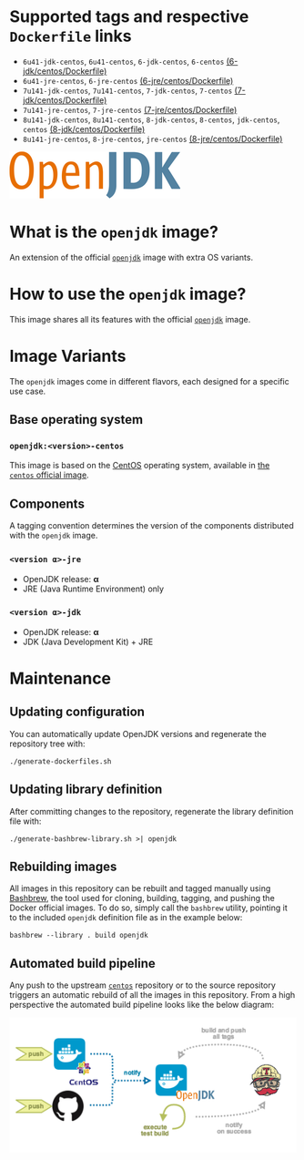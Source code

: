 # Supported tags and respective `Dockerfile` links

* `6u41-jdk-centos`, `6u41-centos`, `6-jdk-centos`, `6-centos` [(6-jdk/centos/Dockerfile)](https://github.com/antoineco/openjdk/blob/0b088859625ab1775c6c8942650de32114f29a14/6-jdk/centos/Dockerfile)
* `6u41-jre-centos`, `6-jre-centos` [(6-jre/centos/Dockerfile)](https://github.com/antoineco/openjdk/blob/0b088859625ab1775c6c8942650de32114f29a14/6-jre/centos/Dockerfile)
* `7u141-jdk-centos`, `7u141-centos`, `7-jdk-centos`, `7-centos` [(7-jdk/centos/Dockerfile)](https://github.com/antoineco/openjdk/blob/81740b28025cac8808db3243f5f73033d066ba69/7-jdk/centos/Dockerfile)
* `7u141-jre-centos`, `7-jre-centos` [(7-jre/centos/Dockerfile)](https://github.com/antoineco/openjdk/blob/81740b28025cac8808db3243f5f73033d066ba69/7-jre/centos/Dockerfile)
* `8u141-jdk-centos`, `8u141-centos`, `8-jdk-centos`, `8-centos`, `jdk-centos`, `centos` [(8-jdk/centos/Dockerfile)](https://github.com/antoineco/openjdk/blob/c8f00a112ab32508f20b4c7b844f1f6c7ca689e5/8-jdk/centos/Dockerfile)
* `8u141-jre-centos`, `8-jre-centos`, `jre-centos` [(8-jre/centos/Dockerfile)](https://github.com/antoineco/openjdk/blob/c8f00a112ab32508f20b4c7b844f1f6c7ca689e5/8-jre/centos/Dockerfile)

![logo](https://raw.githubusercontent.com/antoineco/openjdk/master/logo.png)

# What is the `openjdk` image?

An extension of the official [`openjdk`][docker-openjdk] image with extra OS variants.

# How to use the `openjdk` image?

This image shares all its features with the official [`openjdk`][docker-openjdk] image.

# Image Variants

The `openjdk` images come in different flavors, each designed for a specific use case.

## Base operating system

### `openjdk:<version>-centos`

This image is based on the [CentOS](https://www.centos.org/) operating system, available in [the `centos` official image][docker-centos].

## Components

A tagging convention determines the version of the components distributed with the `openjdk` image.

### `<version α>-jre`

* OpenJDK release: **α**
* JRE (Java Runtime Environment) only

### `<version α>-jdk`

* OpenJDK release: **α**
* JDK (Java Development Kit) + JRE

# Maintenance

## Updating configuration

You can automatically update OpenJDK versions and regenerate the repository tree with:

```
./generate-dockerfiles.sh
```

## Updating library definition

After committing changes to the repository, regenerate the library definition file with:

```
./generate-bashbrew-library.sh >| openjdk
```

## Rebuilding images

All images in this repository can be rebuilt and tagged manually using [Bashbrew][bashbrew], the tool used for cloning, building, tagging, and pushing the Docker official images. To do so, simply call the `bashbrew` utility, pointing it to the included `openjdk` definition file as in the example below:

```
bashbrew --library . build openjdk
```

## Automated build pipeline

Any push to the upstream [`centos`][docker-centos] repository or to the source repository triggers an automatic rebuild of all the images in this repository. From a high perspective the automated build pipeline looks like the below diagram:

![Automated build pipeline][pipeline]


[banner]: https://raw.githubusercontent.com/antoineco/openjdk/master/logo.png
[docker-openjdk]: https://hub.docker.com/_/openjdk/
[docker-centos]: https://hub.docker.com/_/centos/
[bashbrew]: https://github.com/docker-library/official-images/blob/master/bashbrew/README.md
[pipeline]: https://raw.githubusercontent.com/antoineco/openjdk/master/build_pipeline.png
